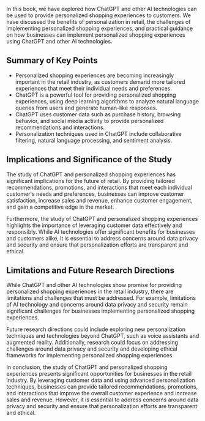 
In this book, we have explored how ChatGPT and other AI technologies can be used to provide personalized shopping experiences to customers. We have discussed the benefits of personalization in retail, the challenges of implementing personalized shopping experiences, and practical guidance on how businesses can implement personalized shopping experiences using ChatGPT and other AI technologies.

Summary of Key Points
---------------------

* Personalized shopping experiences are becoming increasingly important in the retail industry, as customers demand more tailored experiences that meet their individual needs and preferences.
* ChatGPT is a powerful tool for providing personalized shopping experiences, using deep learning algorithms to analyze natural language queries from users and generate human-like responses.
* ChatGPT uses customer data such as purchase history, browsing behavior, and social media activity to provide personalized recommendations and interactions.
* Personalization techniques used in ChatGPT include collaborative filtering, natural language processing, and sentiment analysis.

Implications and Significance of the Study
------------------------------------------

The study of ChatGPT and personalized shopping experiences has significant implications for the future of retail. By providing tailored recommendations, promotions, and interactions that meet each individual customer's needs and preferences, businesses can improve customer satisfaction, increase sales and revenue, enhance customer engagement, and gain a competitive edge in the market.

Furthermore, the study of ChatGPT and personalized shopping experiences highlights the importance of leveraging customer data effectively and responsibly. While AI technologies offer significant benefits for businesses and customers alike, it is essential to address concerns around data privacy and security and ensure that personalization efforts are transparent and ethical.

Limitations and Future Research Directions
------------------------------------------

While ChatGPT and other AI technologies show promise for providing personalized shopping experiences in the retail industry, there are limitations and challenges that must be addressed. For example, limitations of AI technology and concerns around data privacy and security remain significant challenges for businesses implementing personalized shopping experiences.

Future research directions could include exploring new personalization techniques and technologies beyond ChatGPT, such as voice assistants and augmented reality. Additionally, research could focus on addressing challenges around data privacy and security and developing ethical frameworks for implementing personalized shopping experiences.

In conclusion, the study of ChatGPT and personalized shopping experiences presents significant opportunities for businesses in the retail industry. By leveraging customer data and using advanced personalization techniques, businesses can provide tailored recommendations, promotions, and interactions that improve the overall customer experience and increase sales and revenue. However, it is essential to address concerns around data privacy and security and ensure that personalization efforts are transparent and ethical.